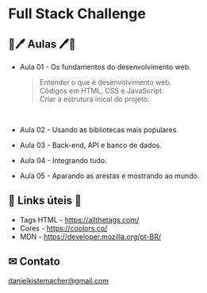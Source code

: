# Full Stack Challenge

## 📘🖊 Aulas 🖊📘

- Aula 01 - Os fundamentos do desenvolvimento web.
    > Entender o que é desenvolvimento web. <br>
    > Códigos em HTML, CSS e JavaScript. <br>
    > Criar a estrutura inical do projeto.<br>
<br>

- Aula 02 - Usando as bibliotecas mais populares.
    >
    >

- Aula 03 - Back-end, API e banco de dados.
    >
    >

- Aula 04 - Integrando tudo.
    >
    >

- Aula 05 - Aparando as arestas e mostrando ao mundo.
    >
    >

## 🔗 Links úteis 🔗

- Tags HTML - https://allthetags.com/
- Cores - https://coolors.co/
- MDN - https://developer.mozilla.org/pt-BR/

## ✉ Contato
danielkistemacher@gmail.com